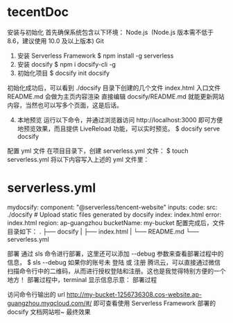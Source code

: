 # tecentDoc


安装与初始化
首先确保系统包含以下环境：
Node.js 
(Node.js 版本需不低于 8.6，建议使用 10.0 及以上版本)
Git

1. 安装 Serverless Framework
$ npm install -g serverless
2. 安装 docsify
$ npm i docsify-cli -g
3. 初始化项目
$ docsify init docsify

初始化成功后，可以看到 ./docsify 目录下创建的几个文件
index.html 入口文件
README.md 会做为主页内容渲染
直接编辑 docsify/README.md 就能更新网站内容，当然也可以写多个页面，这是后话。

4. 本地预览
运行以下命令，并通过浏览器访问 http://localhost:3000 即可方便地预览效果，而且提供 LiveReload 功能，可以实时预览。
$ docsify serve docsify

配置 yml 文件
在项目目录下，创建 serverless.yml 文件：
$ touch serverless.yml
将以下内容写入上述的 yml 文件里：
# serverless.yml

mydocsify:
  component: "@serverless/tencent-website"
  inputs:
    code:
      src: ./docsify # Upload static files generated by docsify
      index: index.html
      error: index.html
    region: ap-guangzhou
    bucketName: my-bucket
配置完成后，文件目录如下：
.
├── docsify
|   ├── index.html
|   └── README.md
└── serverless.yml

部署
通过 sls 命令进行部署，这里还可以添加 --debug 参数来查看部署过程中的信息，
$ sls --debug
如果你的账号未 登陆 或 注册 腾讯云，可以直接通过微信扫描命令行中的二维码，从而进行授权登陆和注册。这也是我觉得特别方便的一个地方！
部署过程中，terminal 显示信息示意：
部署过程

访问命令行输出的 url
http://my-bucket-1256736308.cos-website.ap-guangzhou.myqcloud.com/#/
即可查看使用 Serverless Framework 部署的 docsify 文档网站啦~
最终效果
 
